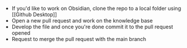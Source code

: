 - If you'd like to work on Obsidian, clone the repo to a local folder using [[Github Desktop]]
- Open a new pull request and work on the knowledge base
- Develop the file and once you're done commit it to the pull request opened
- Request to merge the pull request with the main branch